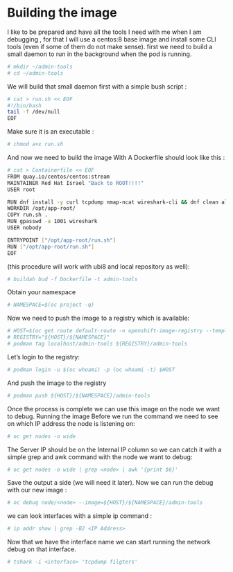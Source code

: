 # Building the image

I like to be prepared and have all the tools I need with me when I am debugging , for that I will use a centos:8 base 
image and install some CLI tools (even if some of them do not make sense).
first we need to build a small daemon to run in the background when the pod is running.

```bash
# mkdir ~/admin-tools
# cd ~/admin-tools
```

We will build that small daemon first with a simple bush script :

```bash
# cat > run.sh << EOF
#!/bin/bash
tail -f /dev/null
EOF
```

Make sure it is an executable :
```bash
# chmod a+x run.sh
```

And now we need to build the image With A Dockerfile should look like this :
```bash
# cat > Containerfile << EOF
FROM quay.io/centos/centos:stream
MAINTAINER Red Hat Israel "Back to ROOT!!!!"
USER root

RUN dnf install -y curl tcpdump nmap-ncat wireshark-cli && dnf clean all
WORKDIR /opt/app-root/
COPY run.sh .
RUN gpasswd -a 1001 wireshark
USER nobody

ENTRYPOINT ["/opt/app-root/run.sh"]
RUN ["/opt/app-root/run.sh"]
EOF
```

(this procedure will work with ubi8 and local repository as well):
```bash
# buildah bud -f Dockerfile -t admin-tools
```

Obtain your namespace
```bash
# NAMESPACE=$(oc project -q)
```

Now we need to push the image to a registry which is available:
```bash
# HOST=$(oc get route default-route -n openshift-image-registry --template='{{ .spec.host }}')
# REGISTRY="${HOST}/${NAMESPACE}"
# podman tag localhost/admin-tools ${REGISTRY}/admin-tools
```

Let’s login to the registry:
```bash
# podman login -u $(oc whoami) -p (oc whoami -t) $HOST
```

And push the image to the registry
```bash
# podman push ${HOST}/${NAMESPACE}/admin-tools
````

Once the process is complete we can use this image on the node we want to debug.
Running the image
Before we run the command we need to see on which IP address the node is listening on:
```bash
# oc get nodes -o wide
```

The Server IP should be on the Internal IP column so we can catch it with a simple grep and awk command with the node we want to debug:
```bash
# oc get nodes -o wide | grep <node> | awk '{print $6}'
```

Save the output a side (we will need it later).
Now we can run the debug with our new image :

```bash
# oc debug node/<node> --image=${HOST}/${NAMESPACE}/admin-tools
````

we can look interfaces with a simple ip command :
```bash
# ip addr show | grep -B2 <IP Address>
```

Now that we have the interface name we can start running the network debug on that interface.
```bash
# tshark -i <interface> 'tcpdump filgters'
```
